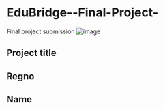 # EduBridge--Final-Project-
Final project submission
![image](https://user-images.githubusercontent.com/96225312/225214991-f9c59a44-8a08-4a87-91c7-31c91896b857.png)
## Project title
## Regno
## Name
